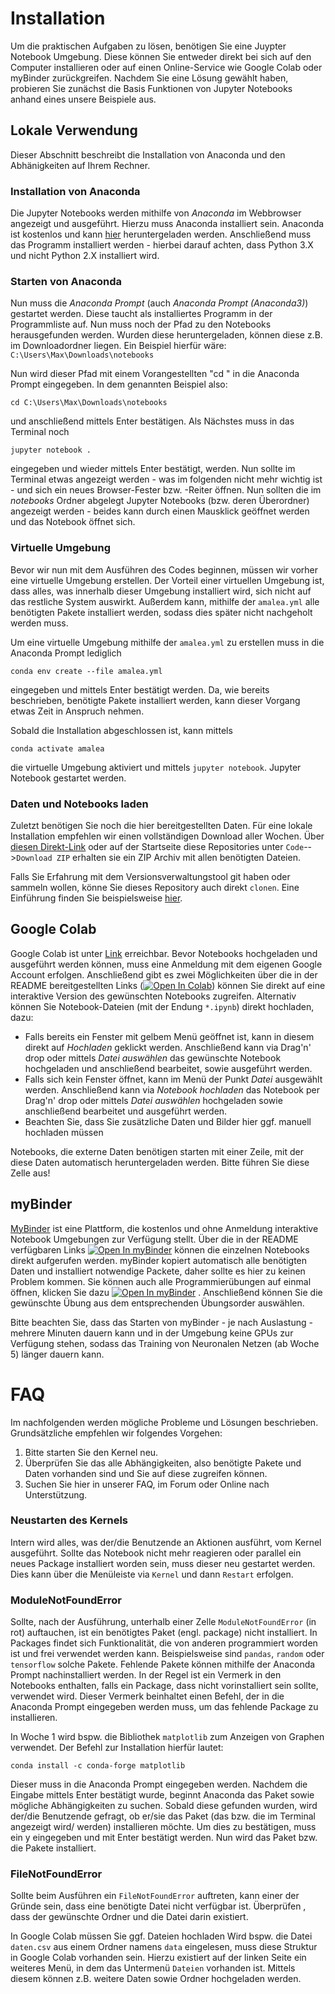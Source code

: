 # Installation
Um die praktischen Aufgaben zu lösen, benötigen Sie eine Juypter Notebook Umgebung. Diese können Sie entweder direkt bei sich auf den Computer installieren oder auf einen Online-Service wie Google Colab oder myBinder zurückgreifen. Nachdem Sie eine Lösung gewählt haben, probieren Sie zunächst die Basis Funktionen von Jupyter Notebooks anhand eines unsere Beispiele aus.


## Lokale Verwendung
Dieser Abschnitt beschreibt die Installation von Anaconda und den Abhänigkeiten auf Ihrem Rechner.

### Installation von Anaconda

Die Jupyter Notebooks werden mithilfe von _Anaconda_ im Webbrowser angezeigt und ausgeführt.
Hierzu muss Anaconda installiert sein.
Anaconda ist kostenlos und kann [hier](https://www.anaconda.com/products/individual) heruntergeladen werden.
Anschließend muss das Programm installiert werden - hierbei darauf achten, dass Python 3.X und nicht Python 2.X installiert wird.

### Starten von Anaconda

Nun muss die _Anaconda Prompt_ (auch _Anaconda Prompt (Anaconda3)_) gestartet werden.
Diese taucht als installiertes Programm in der Programmliste auf.
Nun muss noch der Pfad zu den Notebooks herausgefunden werden.
Wurden diese heruntergeladen, können diese z.B. im Downloadordner liegen.
Ein Beispiel hierfür wäre: `C:\Users\Max\Downloads\notebooks`

Nun wird dieser Pfad mit einem Vorangestellten "cd " in die Anaconda Prompt eingegeben.
In dem genannten Beispiel also:

    cd C:\Users\Max\Downloads\notebooks

und anschließend mittels Enter bestätigen.
Als Nächstes muss in das Terminal noch

    jupyter notebook .
    
eingegeben und wieder mittels Enter bestätigt, werden.
Nun sollte im Terminal etwas angezeigt werden - was im folgenden nicht mehr wichtig ist - und sich ein neues Browser-Fester bzw. -Reiter öffnen.
Nun sollten die im _notebooks_ Ordner abgelegt Jupyter Notebooks (bzw. deren Überordner) angezeigt werden - beides kann durch einen Mausklick geöffnet werden und das Notebook öffnet sich.

### Virtuelle Umgebung

Bevor wir nun mit dem Ausführen des Codes beginnen, müssen wir vorher eine virtuelle Umgebung erstellen.
Der Vorteil einer virtuellen Umgebung ist, dass alles, was innerhalb dieser Umgebung installiert wird, sich nicht auf das restliche System auswirkt.
Außerdem kann, mithilfe der `amalea.yml` alle benötigten Pakete installiert werden, sodass dies später nicht nachgeholt werden muss.

Um eine virtuelle Umgebung mithilfe der `amalea.yml` zu erstellen muss in die Anaconda Prompt lediglich

    conda env create --file amalea.yml
    
eingegeben und mittels Enter bestätigt werden.
Da, wie bereits beschrieben, benötigte Pakete installiert werden, kann dieser Vorgang etwas Zeit in Anspruch nehmen.

Sobald die Installation abgeschlossen ist, kann mittels

    conda activate amalea

die virtuelle Umgebung aktiviert und mittels `jupyter notebook`. Jupyter Notebook gestartet werden.

### Daten und Notebooks laden
Zuletzt benötigen Sie noch die hier bereitgestellten Daten. Für eine lokale Installation empfehlen wir einen vollständigen Download aller Wochen.
Über [diesen Direkt-Link](https://github.com/KI-Campus/AMALEA/archive/refs/heads/master.zip) oder auf der Startseite diese Repositories unter `Code`-->`Download ZIP` erhalten sie ein ZIP Archiv mit allen benötigten Dateien.

Falls Sie Erfahrung mit dem Versionsverwaltungstool git haben oder sammeln wollen, könne Sie dieses Repository auch direkt `clonen`. Eine Einführung finden Sie beispielsweise [hier](https://open.hpi.de/courses/git2020). 


## Google Colab

Google Colab ist unter [Link](https://research.google.com/colaboratory/) erreichbar.
Bevor Notebooks hochgeladen und ausgeführt werden können, muss eine Anmeldung mit dem eigenen Google Account erfolgen.
Anschließend gibt es zwei Möglichkeiten über die in der README bereitgestellten Links (<a href='https://colab.research.google.com/github/KI-Campus/AMALEA/blob/master/Woche%201/2%20Pandas%20retten%20den%20Tag.ipynb'><img src='https://colab.research.google.com/assets/colab-badge.svg' alt='Open In Colab'></a>) können Sie direkt auf eine interaktive Version des gewünschten Notebooks zugreifen. Alternativ können Sie Notebook-Dateien (mit der Endung `*.ipynb`) direkt hochladen, dazu:

* Falls bereits ein Fenster mit gelbem Menü geöffnet ist, kann in diesem direkt auf _Hochladen_ geklickt werden. Anschließend kann via Drag'n' drop oder mittels _Datei auswählen_ das gewünschte Notebook hochgeladen und anschließend bearbeitet, sowie ausgeführt werden.
* Falls sich kein Fenster öffnet, kann im Menü der Punkt _Datei_ ausgewählt werden. Anschließend kann via _Notebook hochladen_ das Notebook per Drag'n' drop oder mittels _Datei auswählen_ hochgeladen sowie anschließend bearbeitet und ausgeführt werden.
* Beachten Sie, dass Sie zusätzliche Daten und Bilder hier ggf. manuell hochladen müssen

Notebooks, die externe Daten benötigen starten mit einer Zeile, mit der diese Daten automatisch heruntergeladen werden. Bitte führen Sie diese Zelle aus!

## myBinder
[MyBinder](https://mybinder.org/) ist eine Plattform, die kostenlos und ohne Anmeldung interaktive Notebook Umgebungen zur Verfügung stellt. Über die in der README verfügbaren Links <a href='https://mybinder.org/v2/gh/KI-Campus/AMALEA/HEAD?filepath=Woche%201/3%20Sherlock%20Pandas%20und%20Data%20Watson.ipynb'><img src='https://mybinder.org/badge_logo.svg' alt='Open In myBinder'></a> können die einzelnen Notebooks direkt aufgerufen werden. myBinder kopiert automatisch alle benötigten Daten und installiert notwendige Packete, daher sollte es hier zu keinen Problem kommen. Sie können auch alle Programmierübungen auf einmal öffnen, klicken Sie dazu <a href='https://mybinder.org/v2/gh/KI-Campus/AMALEA/HEAD'><img src='https://mybinder.org/badge_logo.svg' alt='Open In myBinder'></a> . Anschließend können Sie die gewünschte Übung aus dem entsprechenden Übungsorder auswählen.

Bitte beachten Sie, dass das Starten von myBinder - je nach Auslastung - mehrere Minuten dauern kann und in der Umgebung keine GPUs zur Verfügung stehen, sodass das Training von Neuronalen Netzen (ab Woche 5) länger dauern kann.

# FAQ

Im nachfolgenden werden mögliche Probleme und Lösungen beschrieben.
Grundsätzliche empfehlen wir folgendes Vorgehen: 

1. Bitte starten Sie den Kernel neu.
2. Überprüfen Sie das alle Abhängigkeiten, also benötigte Pakete und Daten vorhanden sind und Sie auf diese zugreifen können.
3. Suchen Sie hier in unserer FAQ, im Forum oder Online nach Unterstützung.

### Neustarten des Kernels

Intern wird alles, was der/die Benutzende an Aktionen ausführt, vom Kernel ausgeführt.
Sollte das Notebook nicht mehr reagieren oder parallel ein neues Package installiert worden sein, muss dieser neu gestartet werden.
Dies kann über die Menüleiste via `Kernel` und dann `Restart` erfolgen.

### ModuleNotFoundError

Sollte, nach der Ausführung, unterhalb einer Zelle ``ModuleNotFoundError`` (in rot) auftauchen, ist ein benötigtes Paket (engl. package) nicht installiert.
In Packages findet sich Funktionalität, die von anderen programmiert worden ist und frei verwendet werden kann.
Beispielsweise sind `pandas`, `random` oder `tensorflow` solche Pakete.
Fehlende Pakete können mithilfe der Anaconda Prompt nachinstalliert werden.
In der Regel ist ein Vermerk in den Notebooks enthalten, falls ein Package, dass nicht vorinstalliert sein sollte, verwendet wird.
Dieser Vermerk beinhaltet einen Befehl, der in die Anaconda Prompt eingegeben werden muss, um das fehlende Package zu installieren.

In Woche 1 wird bspw. die Bibliothek `matplotlib` zum Anzeigen von Graphen verwendet.
Der Befehl zur Installation hierfür lautet:

    conda install -c conda-forge matplotlib
    
Dieser muss in die Anaconda Prompt eingegeben werden.
Nachdem die Eingabe mittels Enter bestätigt wurde, beginnt Anaconda das Paket sowie mögliche Abhängigkeiten zu suchen.
Sobald diese gefunden wurden, wird der/die Benutzende gefragt, ob er/sie das Paket (das bzw. die im Terminal angezeigt wird/ werden) installieren möchte.
Um dies zu bestätigen, muss ein y eingegeben und mit Enter bestätigt werden.
Nun wird das Paket bzw. die Pakete installiert.

### FileNotFoundError
Sollte beim Ausführen ein `FileNotFoundError` auftreten, kann einer der Gründe sein, dass eine benötigte Datei nicht verfügbar ist.
Überprüfen , dass der gewünschte Ordner und die Datei darin existiert. 

In Google Colab müssen Sie ggf. Dateien hochladen
Wird bspw. die Datei `daten.csv` aus einem Ordner namens `data` eingelesen, muss diese Struktur in Google Colab vorhanden sein.
Hierzu existiert auf der linken Seite ein weiteres Menü, in dem das Untermenü `Dateien` vorhanden ist. 
Mittels diesem können z.B. weitere Daten sowie Ordner hochgeladen werden.